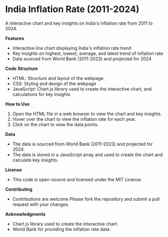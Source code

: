 **India Inflation Rate (2011-2024)**
=====================================

A interactive chart and key insights on India's inflation rate from 2011 to 2024.

**Features**

* Interactive line chart displaying India's inflation rate trend
* Key insights on highest, lowest, average, and latest trend of inflation rate
* Data sourced from World Bank (2011-2023) and projected for 2024

**Code Structure**

* HTML: Structure and layout of the webpage
* CSS: Styling and design of the webpage
* JavaScript: Chart.js library used to create the interactive chart, and calculations for key insights

**How to Use**

1. Open the HTML file in a web browser to view the chart and key insights.
2. Hover over the chart to view the inflation rate for each year.
3. Click on the chart to view the data points.

**Data**

* The data is sourced from World Bank (2011-2023) and projected for 2024.
* The data is stored in a JavaScript array and used to create the chart and calculate key insights.

**License**

* This code is open-source and licensed under the MIT License.

**Contributing**

* Contributions are welcome Please fork the repository and submit a pull request with your changes.

**Acknowledgments**

* Chart.js library used to create the interactive chart.
* World Bank for providing the inflation rate data.
